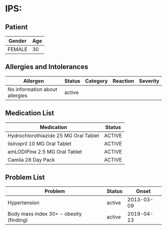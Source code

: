 # IPS:

## Patient

|Gender|Age|
|---|---|
|FEMALE|30|

## Allergies and Intolerances

|Allergen|Status|Category|Reaction|Severity|
|---|---|---|---|---|
|No information about allergies|active||||

## Medication List

|Medication|Status|
|---|---|
|Hydrochlorothiazide 25 MG Oral Tablet|ACTIVE|
|lisinopril 10 MG Oral Tablet|ACTIVE|
|amLODIPine 2.5 MG Oral Tablet|ACTIVE|
|Camila 28 Day Pack|ACTIVE|

## Problem List

|Problem|Status|Onset|
|---|---|---|
|Hypertension|active|2013-03-09|
|Body mass index 30+ - obesity (finding)|active|2019-04-13|
